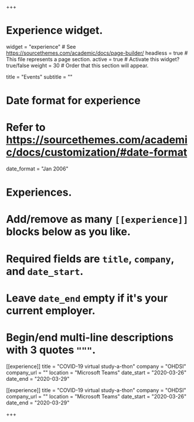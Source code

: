 +++
# Experience widget.
widget = "experience"  # See https://sourcethemes.com/academic/docs/page-builder/
headless = true  # This file represents a page section.
active = true  # Activate this widget? true/false
weight = 30  # Order that this section will appear.

title = "Events"
subtitle = ""

# Date format for experience
#   Refer to https://sourcethemes.com/academic/docs/customization/#date-format
date_format = "Jan 2006"

# Experiences.
#   Add/remove as many `[[experience]]` blocks below as you like.
#   Required fields are `title`, `company`, and `date_start`.
#   Leave `date_end` empty if it's your current employer.
#   Begin/end multi-line descriptions with 3 quotes `"""`.
[[experience]]
  title = "COVID-19 virtual study-a-thon"
  company = "OHDSI"
  company_url = ""
  location = "Microsoft Teams"
  date_start = "2020-03-26"
  date_end = "2020-03-29"

[[experience]]
  title = "COVID-19 virtual study-a-thon"
  company = "OHDSI"
  company_url = ""
  location = "Microsoft Teams"
  date_start = "2020-03-26"
  date_end = "2020-03-29"

+++
